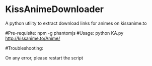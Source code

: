 # KissAnimeDownloader
A python utility to extract download links for animes on kissanime.to

#Pre-requisite:
    npm -g phantomjs
#Usage:
    python KA.py http://kissanime.to/Anime/<anime-name>
    
#Troubleshooting:

  On any error, please restart the script
